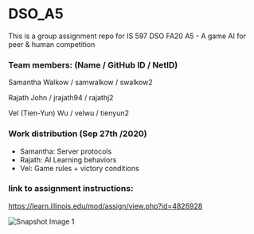 # DSO_A5
This is a group assignment repo for IS 597 DSO FA20 A5 - A game AI for peer & human competition

### Team members: (Name / GitHub ID / NetID)
Samantha Walkow / samwalkow / swalkow2

Rajath John / jrajath94 / rajathj2

Vel (Tien-Yun) Wu / velwu / tienyun2


### Work distribution (Sep 27th /2020)
- Samantha: Server protocols
- Rajath: AI Learning behaviors
- Vel: Game rules + victory conditions

### link to assignment instructions:
https://learn.illinois.edu/mod/assign/view.php?id=4826928


![Snapshot Image 1](https://github.com/velwu/DSO_A4/blob/master/TTT_image_for_fun.jpg)
